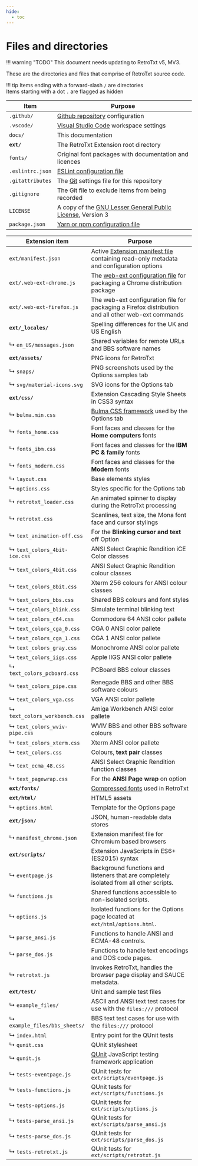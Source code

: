 ```yaml
---
hide:
  - toc
---
```

# Files and directories

!!! warning "TODO"
    This document needs updating to RetroTxt v5, MV3.

These are the directories and files that comprise of RetroTxt source code.

!!! tip
    Items ending with a forward-slash `/` are directories<br>
    Items starting with a dot `.` are flagged as hidden

| Item | Purpose |
| -- | -- |
| `.github/` | [Github repository](https://github.com/bengarrett/RetroTxt) configuration |
| `.vscode/` | [Visual Studio Code](https://code.visualstudio.com) workspace settings |
| `docs/` | This documentation |
| **`ext/`** | The RetroTxt Extension root directory |
| `fonts/` | Original font packages with documentation and licences
| `.eslintrc.json` | [ESLint configuration file](https://eslint.org/docs/user-guide/configuring) |
| `.gitattributes` | The [Git](https://git-scm.com) settings file for this repository |
| `.gitignore` | The Git file to exclude items from being recorded |
| `LICENSE` | A copy of the [GNU Lesser General Public License](http://www.gnu.org/licenses/lgpl-3.0.en.html), Version 3 |
| `package.json` | [Yarn or npm configuration file](https://docs.npmjs.com/files/package.json) |

| Extension item | Purpose |
| -- | -- |
| `ext/manifest.json` | Active [Extension manifest file](https://developer.mozilla.org/en-US/docs/Mozilla/Add-ons/WebExtensions/manifest.json) containing read-only metadata and configuration options |
| `ext/.web-ext-chrome.js` | The [web-ext configuration file](https://developer.mozilla.org/en-US/docs/Mozilla/Add-ons/WebExtensions/Getting_started_with_web-ext#Setting_option_defaults_in_a_configuration_file) for packaging a Chrome distribution package |
| `ext/.web-ext-firefox.js` | The web-ext configuration file for packaging a Firefox distribution and all other web-ext commands |
| **`ext/_locales/`** | Spelling differences for the UK and US English |
|  ↳ `en_US/messages.json` | Shared variables for remote URLs and BBS software names |
| **`ext/assets/`** | PNG icons for RetroTxt |
|  ↳ `snaps/` | PNG screenshots used by the Options samples tab |
|  ↳ `svg/material-icons.svg` | SVG icons for the Options tab |
| **`ext/css/`** | Extension Cascading Style Sheets in CSS3 syntax |
| ↳ `bulma.min.css` | [Bulma CSS framework](https://bulma.io) used by the Options tab |
| ↳ `fonts_home.css` | Font faces and classes for the **Home computers** fonts |
| ↳ `fonts_ibm.css` | Font faces and classes for the **IBM PC & family** fonts |
| ↳ `fonts_modern.css` | Font faces and classes for the **Modern** fonts |
| ↳ `layout.css` | Base elements styles |
| ↳ `options.css` | Styles specific for the Options tab |
| ↳ `retrotxt_loader.css` | An animated spinner to display during the RetroTxt processing |
| ↳ `retrotxt.css` | Scanlines, text size, the Mona font face and cursor stylings |
| ↳ `text_animation-off.css` | For the **Blinking cursor and text** off Option |
| ↳ `text_colors_4bit-ice.css` | ANSI Select Graphic Rendition iCE Color classes |
| ↳ `text_colors_4bit.css` | ANSI Select Graphic Rendition colour classes |
| ↳ `text_colors_8bit.css` | Xterm 256 colours for ANSI colour classes |
| ↳ `text_colors_bbs.css` | Shared BBS colours and font styles |
| ↳ `text_colors_blink.css` | Simulate terminal blinking text |
| ↳ `text_colors_c64.css` | Commodore 64 ANSI color pallete |
| ↳ `text_colors_cga_0.css` | CGA 0 ANSI color pallete |
| ↳ `text_colors_cga_1.css` | CGA 1 ANSI color pallete |
| ↳ `text_colors_gray.css` | Monochrome ANSI color pallete |
| ↳ `text_colors_iigs.css` | Apple IIGS ANSI color pallete |
| ↳ `text_colors_pcboard.css` | PCBoard BBS colour classes |
| ↳ `text_colors_pipe.css` | Renegade BBS and other BBS software colours |
| ↳ `text_colors_vga.css` | VGA ANSI color pallete |
| ↳ `text_colors_workbench.css` | Amiga Workbench ANSI color pallete |
| ↳ `text_colors_wviv-pipe.css` | WVIV BBS and other BBS software colours |
| ↳ `text_colors_xterm.css` | Xterm ANSI color pallete |
| ↳ `text_colors.css` | Colours, **text pair** classes |
| ↳ `text_ecma_48.css` | ANSI Select Graphic Rendition function classes |
| ↳ `text_pagewrap.css` | For the **ANSI Page wrap** on option |
| **`ext/fonts/`** | [Compressed fonts](https://developer.mozilla.org/en-US/docs/Web/Guide/WOFF) used in RetroTxt |
| **`ext/html/`** | HTML5 assets |
| ↳ `options.html` | Template for the Options page |
| **`ext/json/`** | JSON, human-readable data stores |
| ↳ `manifest_chrome.json`| Extension manifest file for Chromium based browsers |
| **`ext/scripts/`** | Extension JavaScripts in ES6+ (ES2015) syntax |
| ↳ `eventpage.js` | Background functions and listeners that are completely isolated from all other scripts. |
| ↳ `functions.js` | Shared functions accessible to non-isolated scripts. |
| ↳ `options.js` | Isolated functions for the Options page located at `ext/html/options.html`. |
| ↳ `parse_ansi.js` | Functions to handle ANSI and ECMA-48 controls. |
| ↳ `parse_dos.js` | Functions to handle text encodings and DOS code pages. |
| ↳ `retrotxt.js` | Invokes RetroTxt, handles the browser page display and SAUCE metadata. |
| **`ext/test/`** | Unit and sample test files |
| ↳ `example_files/` | ASCII and ANSI text test cases for use with the `files:///` protocol |
| ↳ `example_files/bbs_sheets/` | BBS text test cases for use with the `files:///` protocol |
| ↳ `index.html` | Entry point for the QUnit tests |
| ↳ `qunit.css` | QUnit stylesheet |
| ↳ `qunit.js` | [QUnit](https://qunitjs.com) JavaScript testing framework application |
| ↳ `tests-eventpage.js` | QUnit tests for `ext/scripts/eventpage.js`|
| ↳ `tests-functions.js` | QUnit tests for `ext/scripts/functions.js` |
| ↳ `tests-options.js` | QUnit tests for `ext/scripts/options.js` |
| ↳ `tests-parse_ansi.js` | QUnit tests for `ext/scripts/parse_ansi.js` |
| ↳ `tests-parse_dos.js` | QUnit tests for `ext/scripts/parse_dos.js` |
| ↳ `tests-retrotxt.js` | QUnit tests for `ext/scripts/retrotxt.js` |
